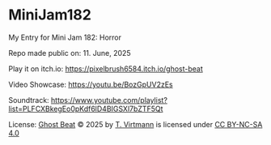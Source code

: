 # MiniJam182
 My Entry for Mini Jam 182: Horror
 
 Repo made public on: 11. June, 2025

 Play it on itch.io: https://pixelbrush6584.itch.io/ghost-beat
 
 Video Showcase: https://youtu.be/BozGpUV2zEs
 
 Soundtrack: https://www.youtube.com/playlist?list=PLFCXBkegEo0pKdf6lD4BIGSXl7bZTF5Qt

 License: <a href="https://github.com/OfficialPixelBrush/GhostBeatMiniJam">Ghost Beat</a> © 2025 by <a href="https://github.com/OfficialPixelBrush">T. Virtmann</a> is licensed under <a href="https://creativecommons.org/licenses/by-nc-sa/4.0/">CC BY-NC-SA 4.0</a>
